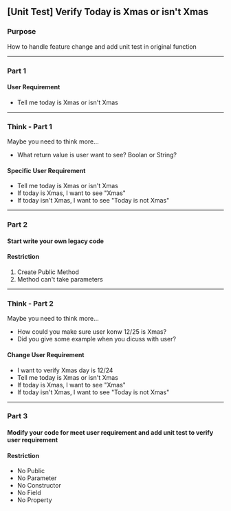 ## [Unit Test] Verify Today is Xmas or isn't Xmas

### Purpose 
How to handle feature change and add unit test in original function

***

### Part 1

#### User Requirement 
 * Tell me today is Xmas or isn't Xmas

***

### Think - Part 1
Maybe you need to think more...
 * What return value is user want to see? Boolan or String?

#### Specific User Requirement 
  * Tell me today is Xmas or isn't Xmas
  * If today is Xmas, I want to see "Xmas"
  * If today isn't Xmas, I want to see "Today is not Xmas"
  
***

### Part 2

#### Start write your own legacy code
  
#### Restriction
  1. Create Public Method
  2. Method can't take parameters
  
***

### Think - Part 2

Maybe you need to think more...
 * How could you make sure user konw 12/25 is Xmas?
 * Did you give some example when you dicuss with user?
  
#### Change User Requirement 
  * I want to verify Xmas day is 12/24
  * Tell me today is Xmas or isn't Xmas
  * If today is Xmas, I want to see "Xmas"
  * If today isn't Xmas, I want to see "Today is not Xmas"

***

### Part 3

#### Modify your code for meet user requirement and add unit test to verify user requirement
  
#### Restriction
  * No Public
  * No Parameter
  * No Constructor
  * No Field
  * No Property
  
  
 
